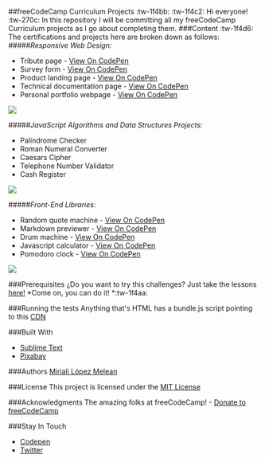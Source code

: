 ##freeCodeCamp Curriculum Projects :tw-1f4bb: :tw-1f4c2:
Hi everyone! :tw-270c: In this repository I will be committing all my freeCodeCamp Curriculum projects as I go about completing them.
###Content :tw-1f4d6:
The certifications and projects here are broken down as follows:
#####*Responsive Web Design:*
- Tribute page - [View On CodePen](https://codepen.io/Miriali/full/JjKRNME)
- Survey form - [View On CodePen](https://codepen.io/Miriali/full/YzyMyWZ)
- Product landing page - [View On CodePen](https://codepen.io/Miriali/full/ZEbZMRe)
- Technical documentation page - [View On CodePen](https://codepen.io/Miriali/full/MWadJYq)
- Personal portfolio webpage - [View On CodePen](https://codepen.io/Miriali/full/jObjmGM)

![](https://pbs.twimg.com/media/EkblPBaWAAAPpWH?format=jpg&name=large)

#####*JavaScript Algorithms and Data Structures Projects:*
- Palindrome Checker
- Roman Numeral Converter
- Caesars Cipher
- Telephone Number Validator
- Cash Register

![](https://pbs.twimg.com/media/EkblPBYXEAE3W79?format=jpg&name=large)

#####*Front-End Libraries:*
- Random quote machine - [View On CodePen](https://codepen.io/Miriali/full/WNxbvEd)
- Markdown previewer - [View On CodePen](https://codepen.io/Miriali/full/jOrPRGE)
- Drum machine - [View On CodePen](https://codepen.io/Miriali/full/XWKmJgN)
- Javascript calculator - [View On CodePen](https://codepen.io/Miriali/full/YzWwXVB)
- Pomodoro clock - [View On CodePen](https://codepen.io/Miriali/full/OJXMePM)

![](https://pbs.twimg.com/media/EkblPBUXYAE73XQ?format=jpg&name=large)

###Prerequisites
¿Do you want to try this challenges? Just take the lessons [here!](https://www.freecodecamp.org/) *Come on, you can do it! *:tw-1f4aa:

###Running the tests
Anything that's HTML has a bundle.js script pointing to this [CDN](https://cdn.freecodecamp.org/testable-projects-fcc/v1/bundle.js)

###Built With
- [Sublime Text](https://www.sublimetext.com/)
- [Pixabay](https://pixabay.com/es/)

###Authors 
[Miriali López Melean](https://github.com/Miriali)

###License
This project is licensed under the [MIT License](https://mit-license.org/)

###Acknowledgments
The amazing folks at freeCodeCamp! - [Donate to freeCodeCamp](https://www.freecodecamp.org/donate/)

###Stay In Touch
- [Codepen](https://codepen.io/your-work/) 
- [Twitter](https://twitter.com/miricailopez)